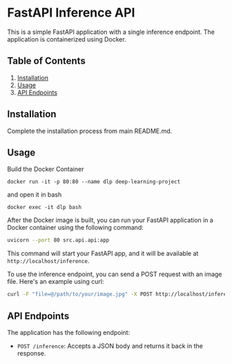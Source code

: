 # FastAPI Inference API

This is a simple FastAPI application with a single inference endpoint. The application is containerized using Docker.

## Table of Contents
1. [Installation](#installation)
2. [Usage](#usage)
3. [API Endpoints](#api-endpoints)

## Installation

Complete the installation process from main README.md.

## Usage

Build the Docker Container
```
docker run -it -p 80:80 --name dlp deep-learning-project
```
and open it in bash 
```
docker exec -it dlp bash
```

After the Docker image is built, you can run your FastAPI application in a Docker container using the following command:

```bash
uvicorn --port 80 src.api.api:app
```

This command will start your FastAPI app, and it will be available at `http://localhost/inference`.

To use the inference endpoint, you can send a POST request with an image file. Here's an example using curl:

```bash
curl -F "file=@/path/to/your/image.jpg" -X POST http://localhost/inference
```

## API Endpoints

The application has the following endpoint:

- `POST /inference`: Accepts a JSON body and returns it back in the response.

